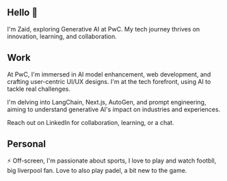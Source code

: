 
## Hello 👋
I'm Zaid, exploring Generative AI at PwC. My tech journey thrives on innovation, learning, and collaboration.

## Work
 At PwC, I'm immersed in AI model enhancement, web development, and crafting user-centric UI/UX designs. I'm at the tech forefront, using AI to tackle real challenges.

 I'm delving into LangChain, Next.js, AutoGen, and prompt engineering, aiming to understand generative AI's impact on industries and experiences.

 Reach out on LinkedIn for collaboration, learning, or a chat.

## Personal
⚡ Off-screen, I'm passionate about sports, I love to play and watch footbll, big liverpool fan. Love to also play padel, a bit new to the game.
